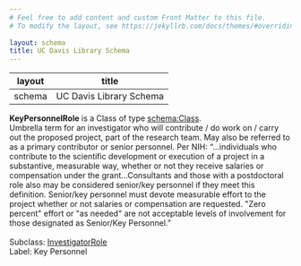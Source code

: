 ```yaml
---
# Feel free to add content and custom Front Matter to this file.
# To modify the layout, see https://jekyllrb.com/docs/themes/#overriding-theme-defaults
        
layout: schema
title: UC Davis Library Schema
---
```

| layout| title |
| ------------- |:-------------:|
| schema     | UC Davis Library Schema     |

**KeyPersonnelRole** is a Class of type [schema:Class](http://schema.org/Class). <br /> 
Umbrella term for an investigator who will contribute / do work on / carry out the proposed project, part of the research team. May also be referred to as a primary contributor or senior personnel. Per NIH: “…individuals who contribute to the scientific development or execution of a project in a substantive, measurable way, whether or not they receive salaries or compensation under the grant…Consultants and those with a postdoctoral role also may be considered senior/key personnel if they meet this definition. Senior/key personnel must devote measurable effort to the project whether or not salaries or compensation are requested. "Zero percent" effort or "as needed" are not acceptable levels of involvement for those designated as Senior/Key Personnel.”<br /><br />
Subclass: [InvestigatorRole](http://vivoweb.org/ontology/core#InvestigatorRole)<br /> Label: Key Personnel<br /> 
